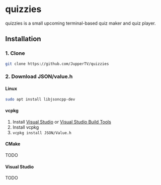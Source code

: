 # quizzies

quizzies is a small upcoming terminal-based quiz maker and quiz player.

## Installation

### 1. Clone

```bash
git clone https://github.com/JupperTV/quizzies
```

### 2. Download JSON/value.h

#### Linux

```bash
sudo apt install libjsoncpp-dev
```

#### vcpkg

1. Install [Visual Studio](https://visualstudio.microsoft.com/de/downloads/) or [Visual Studio Build Tools](https://visualstudio.microsoft.com/de/downloads/#build-tools-for-visual-studio-2022)
1. Install vcpkg
2. ```vcpkg install JSON/Value.h```

#### CMake

TODO

#### Visual Studio

TODO


